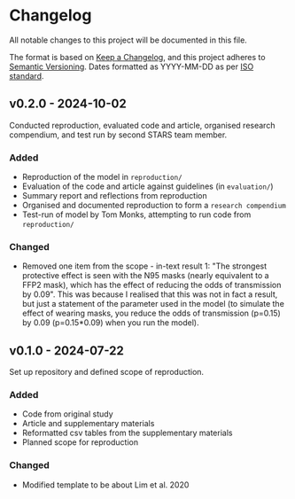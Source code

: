 # Changelog

All notable changes to this project will be documented in this file.

The format is based on [Keep a Changelog](https://keepachangelog.com/en/1.1.0/),
and this project adheres to [Semantic Versioning](https://semver.org/spec/v2.0.0.html). Dates formatted as YYYY-MM-DD as per [ISO standard](https://www.iso.org/iso-8601-date-and-time-format.html).

## v0.2.0 - 2024-10-02

Conducted reproduction, evaluated code and article, organised research compendium, and test run by second STARS team member.

### Added

* Reproduction of the model in `reproduction/`
* Evaluation of the code and article against guidelines (in `evaluation/`)
* Summary report and reflections from reproduction
* Organised and documented reproduction to form a `research compendium`
* Test-run of model by Tom Monks, attempting to run code from `reproduction/`

### Changed

* Removed one item from the scope - in-text result 1: "The strongest protective effect is seen with the N95 masks (nearly equivalent to a FFP2 mask), which has the effect of reducing the odds of transmission by 0.09". This was because I realised that this was not in fact a result, but just a statement of the parameter used in the model (to simulate the effect of wearing masks, you reduce the odds of transmission (p=0.15) by 0.09 (p=0.15*0.09) when you run the model).

## v0.1.0 - 2024-07-22

Set up repository and defined scope of reproduction.

### Added

* Code from original study
* Article and supplementary materials
* Reformatted csv tables from the supplementary materials
* Planned scope for reproduction

### Changed

* Modified template to be about Lim et al. 2020